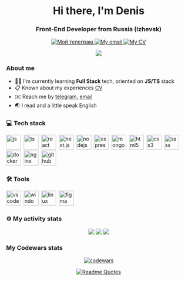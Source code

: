 <div id="header" align="center">
  <h1>Hi there, I'm Denis</h1>
  <h3>Front-End Developer from Russia (Izhevsk)</h3>
</div>

<div id="socials" align="center">
  
  <a href="https://t.me/denisdolzhikov">
    <img src="https://img.shields.io/badge/Telegram-2CA5E0?style=for-the-badge&logo=telegram&logoColor=white" alt="Мой телеграм" alt="My telegram" />
  </a>
  <a href="mailto:denis-dolzhikov-dev@yandex.ru">
    <img src="https://img.shields.io/badge/Email-red?style=for-the-badge&logo=maildotru&logoColor=white" alt="My email" />
  </a>
  <a href="https://disk.yandex.ru/i/zEHt68Aa_2WchQ" target="_blank">
    <img src="https://img.shields.io/badge/My&#32;cv-2CA5E0?style=for-the-badge&logo=readdotcv&logoColor=#111111" alt="My CV" />
  </a>

</div>

<div align="center">

  ![](https://komarev.com/ghpvc/?username=DenisDolzhikov&style=flat-square)
  
</div>

### About me

- :frowning_man: I'm currently learning **Full Stack** tech, oriented on **JS/TS** stack
- :clipboard: Known about my experiences [CV](https://docs.yandex.ru/docs/view?url=ya-disk-public%3A%2F%2FaeykCORbSFX0z23NAWUK0oR0U8IqFg76fDRRG3N31i5WovB4WiqizouskovAlJgBq%2FJ6bpmRyOJonT3VoXnDag%3D%3D&name=%D0%94%D0%BE%D0%BB%D0%B6%D0%B8%D0%BA%D0%BE%D0%B2%20%D0%94%D0%B5%D0%BD%D0%B8%D1%81%20CV.pdf)
- :envelope: Reach me by [telegram](https://t.me/denisdolzhikov), <a href="mailto:denis-dolzhikov-dev@yandex.ru">email</a>
- :earth_asia: I read and a little speak English

### :computer: Tech stack

<img src="https://cdn.jsdelivr.net/gh/devicons/devicon@latest/icons/javascript/javascript-original.svg" title="js" width="40" height="40" />&nbsp;
<img src="https://cdn.jsdelivr.net/gh/devicons/devicon@latest/icons/typescript/typescript-original.svg" title="ts" width="40" height="40" />&nbsp;
<img src="https://cdn.jsdelivr.net/gh/devicons/devicon@latest/icons/react/react-original-wordmark.svg" title="react" width="40" height="40" />&nbsp;
<img src="https://cdn.jsdelivr.net/gh/devicons/devicon@latest/icons/nextjs/nextjs-original.svg" title="next.js" width="40" height="40" />&nbsp;
<img src="https://cdn.jsdelivr.net/gh/devicons/devicon@latest/icons/nodejs/nodejs-plain-wordmark.svg" title="nodejs" width="40" height="40" />&nbsp;
<img src="https://cdn.jsdelivr.net/gh/devicons/devicon@latest/icons/express/express-original.svg" title="expressjs" width="40" height="40" />&nbsp;
<img src="https://cdn.jsdelivr.net/gh/devicons/devicon@latest/icons/mongodb/mongodb-plain-wordmark.svg" title="mongodb" width="40" height="40" />&nbsp;
<img src="https://cdn.jsdelivr.net/gh/devicons/devicon@latest/icons/html5/html5-original.svg" title="html5" width="40" height="40" />&nbsp;
<img src="https://cdn.jsdelivr.net/gh/devicons/devicon@latest/icons/css3/css3-original.svg" title="css3" width="40" height="40" />&nbsp;
<img src="https://cdn.jsdelivr.net/gh/devicons/devicon@latest/icons/sass/sass-original.svg" title="sass" width="40" height="40" />&nbsp;
<img src="https://cdn.jsdelivr.net/gh/devicons/devicon@latest/icons/docker/docker-original-wordmark.svg" title="docker" width="40" height="40" />&nbsp;
<img src="https://cdn.jsdelivr.net/gh/devicons/devicon@latest/icons/nginx/nginx-original.svg" title="nginx" width="40" height="40" />&nbsp;
<img src="https://cdn.jsdelivr.net/gh/devicons/devicon@latest/icons/github/github-original.svg" title="github" width="40" height="40" />&nbsp;

### :hammer_and_wrench: Tools

<img src="https://cdn.jsdelivr.net/gh/devicons/devicon@latest/icons/vscode/vscode-original.svg" title="vscode" width="40" height="40" />&nbsp;
<img src="https://cdn.jsdelivr.net/gh/devicons/devicon@latest/icons/windows11/windows11-original.svg" title="windows 11" width="40" height="40" />&nbsp;
<img src="https://cdn.jsdelivr.net/gh/devicons/devicon@latest/icons/linux/linux-original.svg" title="linux ubuntu" width="40" height="40" />&nbsp;
<img src="https://cdn.jsdelivr.net/gh/devicons/devicon@latest/icons/figma/figma-original.svg" title="figma" width="40" height="40" />&nbsp;

### :gear: My activity stats

<div id="stat" align="center">
  <img src="https://github-profile-summary-cards.vercel.app/api/cards/profile-details?username=DenisDolzhikov&theme=react" />
  <img src="https://github-profile-summary-cards.vercel.app/api/cards/repos-per-language?username=DenisDolzhikov&theme=react" />
  <img src="https://github-profile-summary-cards.vercel.app/api/cards/stats?username=DenisDolzhikov&theme=react" />
</div>

### My Codewars stats

<div align="center">

[![codewars](https://www.codewars.com/users/denisdolzhikov/badges/large)](https://www.codewars.com/users/denisdolzhikov)

</div>

<div align="center">

[![Readme Quotes](https://quotes-github-readme.vercel.app/api?type=horizontal&theme=algolia)](https://github.com/piyushsuthar/github-readme-quotes)

</div>
